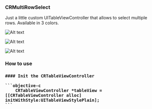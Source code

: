 <h3>CRMultiRowSelect</h3>
<p>
	Just a little custom UITableViewController that allows to select multiple rows. Available in 3 colors.
</p>

![Alt text](https://github.com/chroman/CRMultiRowSelect/raw/master/demo1.png "Green color")

![Alt text](https://github.com/chroman/CRMultiRowSelect/raw/master/demo2.png "Red color")

![Alt text](https://github.com/chroman/CRMultiRowSelect/raw/master/demo3.png "Blue color")

<h3>How to use<h3>

	#### Init the CRTableViewController

	```objective-c
	    CRTableViewController *tableView = [[CRTableViewController alloc] initWithStyle:UITableViewStylePlain];
	```
